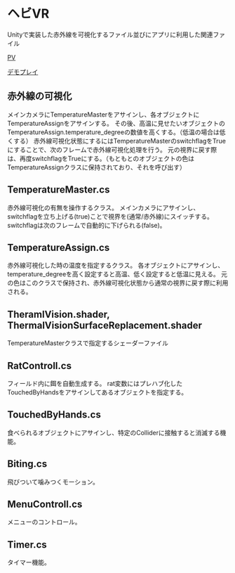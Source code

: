 # ヘビVR
Unityで実装した赤外線を可視化するファイル並びにアプリに利用した関連ファイル

[PV](https://www.youtube.com/watch?v=cCAgF45Rq8Q)

[デモプレイ](https://www.youtube.com/watch?v=fDU2Zfb23Mk)

## 赤外線の可視化
メインカメラにTemperatureMasterをアサインし、各オブジェクトにTemperatureAssignをアサインする。
その後、高温に見せたいオブジェクトのTemperatureAssign.temperature_degreeの数値を高くする。（低温の場合は低くする）
赤外線可視化状態にするにはTemperatureMasterのswitchflagをTrueにすることで、次のフレームで赤外線可視化処理を行う。
元の視界に戻す際は、再度switchflagをTrueにする。（もともとのオブジェクトの色はTemperatureAssignクラスに保持されており、それを呼び出す）

## TemperatureMaster.cs
赤外線可視化の有無を操作するクラス。
メインカメラにアサインし、switchflagを立ち上げる(true)ことで視界を(通常/赤外線)にスイッチする。
switchflagは次のフレームで自動的に下げられる(false)。

## TemperatureAssign.cs
赤外線可視化した時の温度を指定するクラス。
各オブジェクトにアサインし、temperature_degreeを高く設定すると高温、低く設定すると低温に見える。
元の色はこのクラスで保持され、赤外線可視化状態から通常の視界に戻す際に利用される。

## TheramlVision.shader, ThermalVisionSurfaceReplacement.shader
TemperatureMasterクラスで指定するシェーダーファイル

## RatControll.cs
フィールド内に餌を自動生成する。
rat変数にはプレハブ化したTouchedByHandsをアサインしてあるオブジェクトを指定する。

## TouchedByHands.cs
食べられるオブジェクトにアサインし、特定のColliderに接触すると消滅する機能。

## Biting.cs
飛びついて噛みつくモーション。

## MenuControll.cs
メニューのコントロール。

## Timer.cs
タイマー機能。
